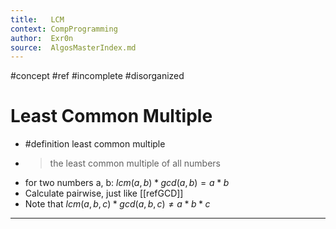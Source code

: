 ```yaml
---
title:   LCM
context: CompProgramming
author:  Exr0n
source:  AlgosMasterIndex.md
---
```


#concept
#ref #incomplete #disorganized

# Least Common Multiple
- #definition least common multiple 
- > the least common multiple of all numbers
- for two numbers a, b: $lcm(a, b)*gcd(a, b) = a*b$
- Calculate pairwise, just like [[refGCD]]
- Note that $lcm(a, b, c)*gcd(a, b, c) \neq a*b*c$

---

